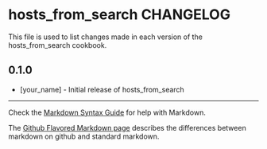 hosts_from_search CHANGELOG
===========================

This file is used to list changes made in each version of the hosts_from_search cookbook.

0.1.0
-----
- [your_name] - Initial release of hosts_from_search

- - -
Check the [Markdown Syntax Guide](http://daringfireball.net/projects/markdown/syntax) for help with Markdown.

The [Github Flavored Markdown page](http://github.github.com/github-flavored-markdown/) describes the differences between markdown on github and standard markdown.
